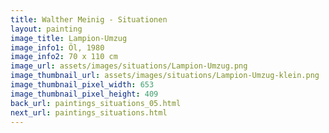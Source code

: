 ```yaml
---
title: Walther Meinig - Situationen
layout: painting
image_title: Lampion-Umzug
image_info1: Öl, 1980
image_info2: 70 x 110 cm
image_url: assets/images/situations/Lampion-Umzug.png
image_thumbnail_url: assets/images/situations/Lampion-Umzug-klein.png
image_thumbnail_pixel_width: 653
image_thumbnail_pixel_height: 409
back_url: paintings_situations_05.html
next_url: paintings_situations.html
---
```


